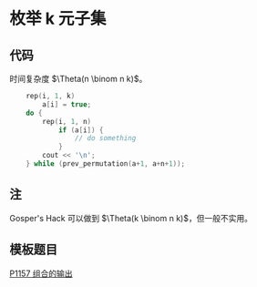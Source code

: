 # 枚举 k 元子集

## 代码

时间复杂度 $\Theta(n \binom n k)$。

```cpp
    rep(i, 1, k)
        a[i] = true;
    do {
        rep(i, 1, n)
            if (a[i]) {
                // do something
            }
        cout << '\n';
    } while (prev_permutation(a+1, a+n+1));
```

## 注

Gosper's Hack 可以做到 $\Theta(k \binom n k)$，但一般不实用。

## 模板题目

[P1157 组合的输出](https://www.luogu.com.cn/problem/P1157)